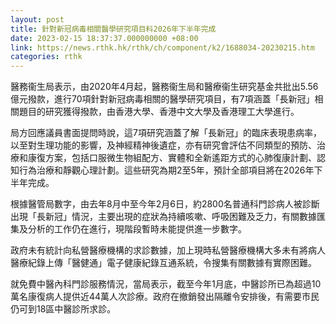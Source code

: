 ```yaml
---
layout: post
title: 針對新冠病毒相關醫學研究項目料2026年下半年完成
date: 2023-02-15 18:37:37.000000000 +08:00
link: https://news.rthk.hk/rthk/ch/component/k2/1688034-20230215.htm
categories: rthk
---
```


醫務衞生局表示，由2020年4月起，醫務衞生局和醫療衞生研究基金共批出5.56億元撥款，進行70項針對新冠病毒相關的醫學研究項目，有7項涵蓋「長新冠」相關題目的研究獲得撥款，由香港大學、香港中文大學及香港理工大學進行。

局方回應議員書面提問時說，這7項研究涵蓋了解「長新冠」的臨床表現患病率，以至對生理功能的影響，及神經精神後遺症，亦有研究會評估不同類型的預防、治療和康復方案，包括口服微生物組配方、實體和全新遙距方式的心肺復康計劃、認知行為治療和靜觀心理計劃。這些研究為期2至5年，預計全部項目將在2026年下半年完成。

根據醫管局數字，由去年8月中至今年2月6日，約2800名普通科門診病人被診斷出現「長新冠」情況，主要出現的症狀為持續咳嗽、呼吸困難及乏力，有關數據匯集及分析的工作仍在進行，現階段暫時未能提供進一步數字。

政府未有統計向私營醫療機構的求診數據，加上現時私營醫療機構大多未有將病人醫療紀錄上傳「醫健通」電子健康紀錄互通系統，令搜集有關數據有實際困難。

就免費中醫內科門診服務情況，當局表示，截至今年1月底，中醫診所已為超過10萬名康復病人提供近44萬人次診療。政府在撤銷發出隔離令安排後，有需要市民仍可到18區中醫診所求診。

